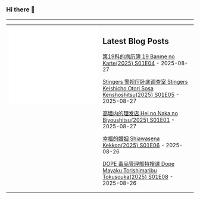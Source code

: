 ### Hi there 👋

<!--
**etng/etng** is a ✨ _special_ ✨ repository because its `README.md` (this file) appears on your GitHub profile.

Here are some ideas to get you started:

- 🔭 I’m currently working on ...
- 🌱 I’m currently learning ...
- 👯 I’m looking to collaborate on ...
- 🤔 I’m looking for help with ...
- 💬 Ask me about ...
- 📫 How to reach me: ...
- 😄 Pronouns: ...
- ⚡ Fun fact: ...
-->


---

<table>
<tr>
<td valign="top" width="50%">
<img src="metrics.svg" alt="Metric" />
</td>
<td valign="top" width="50%">

## Latest Blog Posts
<!-- blog start -->
[第19科的病历簿 19 Banme no Karte(2025) S01E04](http://www.fanxinzhui.com/rr/2638#S01E04) - 2025-08-27

[Stingers 警视厅卧底调查室 Stingers Keishicho Otori Sosa Kenshoshitsu(2025) S01E05](http://www.fanxinzhui.com/rr/2637#S01E05) - 2025-08-27

[高墙内的理发店 Hei no Naka no Biyoushitsu(2025) S01E01](http://www.fanxinzhui.com/rr/2643#S01E01) - 2025-08-27

[幸福的婚姻 Shiawasena Kekkon(2025) S01E06](http://www.fanxinzhui.com/rr/2635#S01E06) - 2025-08-26

[DOPE 毒品管理部特搜课 Dope Mayaku Torishimaribu Tokusouka(2025) S01E08](http://www.fanxinzhui.com/rr/2629#S01E08) - 2025-08-26
<!-- blog end -->

</td></tr></table>


